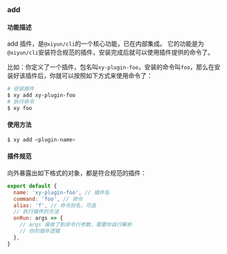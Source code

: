 ### add

#### 功能描述
add 插件，是`@xiyun/cli`的一个核心功能，已在内部集成。
它的功能是为`@xiyun/cli`安装符合规范的插件，安装完成后就可以使用插件提供的命令了。

比如：你定义了一个插件，包名叫`xy-plugin-foo`，安装的命令叫`foo`，那么在安装好该插件后，你就可以按照如下方式来使用命令了：
```bash
# 安装插件
$ xy add xy-plugin-foo
# 执行命令
$ xy foo
```

#### 使用方法

```bash
$ xy add <plugin-name>
```

#### 插件规范

向外暴露出如下格式的对象，都是符合规范的插件：
```js
export default {
  name: 'xy-plugin-foo', // 插件名
  command: 'foo', // 命令
  alias: 'f', // 命令别名，可选
  // 执行插件的方法
  onRun: args => {
    // args 接收了到命令行参数，需要你自行解析
    // 你的插件逻辑
  },
}
```
